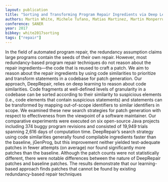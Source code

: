 ```yaml
---
layout: publication
title: "Sorting and Transforming Program Repair Ingredients via Deep Learning Code Similarities"
authors: Martin White, Michele Tufano, Matias Martinez, Martin Monperrus, Denys Poshyvanyk
conference: SANER
year: 2017
bibkey: white2017sorting
tags: ["repair"]
---
```

In  the  field  of  automated  program  repair,  the  redundancy  assumption  claims  large  programs  contain  the  seeds
of  their  own  repair.  However,  most  redundancy-based  program
repair  techniques  do  not  reason  about  the  repair  ingredients—the code that is reused to craft a patch. We aim to reason about
the repair ingredients by using code similarities to prioritize and
transform  statements  in  a  codebase  for  patch  generation.  Our
approach,  DeepRepair,  relies  on  deep  learning  to  reason  about
code  similarities.  Code  fragments  at  well-defined  levels  of  granularity in a codebase can be sorted according to their similarity
to suspicious elements (i.e., code elements that contain suspicious
statements) and statements can be transformed by mapping out-of-scope  identifiers  to  similar  identifiers  in  scope.  We  examined
these new search strategies for patch generation with respect to
effectiveness  from  the  viewpoint  of  a  software  maintainer.  Our
comparative experiments were executed on six open-source Java
projects  including  374  buggy  program  revisions  and  consisted
of  19,949  trials  spanning  2,616  days  of  computation  time.  DeepRepair’s  search  strategy  using  code  similarities  generally  found
compilable  ingredients  faster  than  the  baseline,  jGenProg,  but
this improvement neither yielded test-adequate patches in fewer
attempts (on average) nor found significantly more patches than
the  baseline.  Although  the  patch  counts  were  not  statistically
different,  there  were  notable  differences  between  the  nature  of
DeepRepair  patches  and  baseline  patches.  The  results  demonstrate that our learning-based approach finds patches that cannot
be  found  by  existing  redundancy-based  repair  techniques
